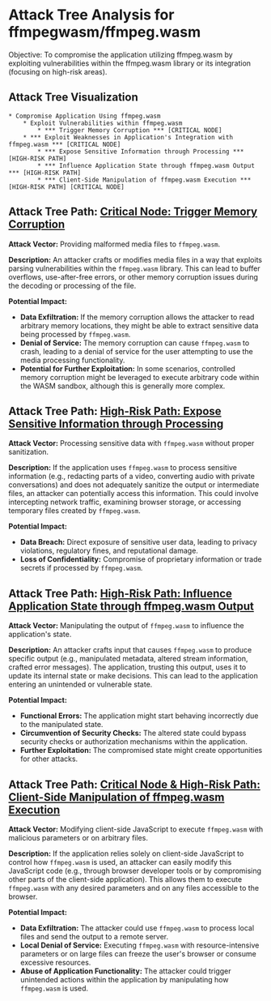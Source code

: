 # Attack Tree Analysis for ffmpegwasm/ffmpeg.wasm

Objective: To compromise the application utilizing ffmpeg.wasm by exploiting vulnerabilities within the ffmpeg.wasm library or its integration (focusing on high-risk areas).

## Attack Tree Visualization

```
* Compromise Application Using ffmpeg.wasm
    * Exploit Vulnerabilities within ffmpeg.wasm
        * *** Trigger Memory Corruption *** [CRITICAL NODE]
    * *** Exploit Weaknesses in Application's Integration with ffmpeg.wasm *** [CRITICAL NODE]
        * *** Expose Sensitive Information through Processing *** [HIGH-RISK PATH]
        * *** Influence Application State through ffmpeg.wasm Output *** [HIGH-RISK PATH]
        * *** Client-Side Manipulation of ffmpeg.wasm Execution *** [HIGH-RISK PATH] [CRITICAL NODE]
```


## Attack Tree Path: [Critical Node: Trigger Memory Corruption](./attack_tree_paths/critical_node_trigger_memory_corruption.md)

**Attack Vector:** Providing malformed media files to `ffmpeg.wasm`.

**Description:** An attacker crafts or modifies media files in a way that exploits parsing vulnerabilities within the `ffmpeg.wasm` library. This can lead to buffer overflows, use-after-free errors, or other memory corruption issues during the decoding or processing of the file.

**Potential Impact:**

*   **Data Exfiltration:**  If the memory corruption allows the attacker to read arbitrary memory locations, they might be able to extract sensitive data being processed by `ffmpeg.wasm`.
*   **Denial of Service:** The memory corruption can cause `ffmpeg.wasm` to crash, leading to a denial of service for the user attempting to use the media processing functionality.
*   **Potential for Further Exploitation:** In some scenarios, controlled memory corruption might be leveraged to execute arbitrary code within the WASM sandbox, although this is generally more complex.

## Attack Tree Path: [High-Risk Path: Expose Sensitive Information through Processing](./attack_tree_paths/high-risk_path_expose_sensitive_information_through_processing.md)

**Attack Vector:** Processing sensitive data with `ffmpeg.wasm` without proper sanitization.

**Description:** If the application uses `ffmpeg.wasm` to process sensitive information (e.g., redacting parts of a video, converting audio with private conversations) and does not adequately sanitize the output or intermediate files, an attacker can potentially access this information. This could involve intercepting network traffic, examining browser storage, or accessing temporary files created by `ffmpeg.wasm`.

**Potential Impact:**

*   **Data Breach:**  Direct exposure of sensitive user data, leading to privacy violations, regulatory fines, and reputational damage.
*   **Loss of Confidentiality:** Compromise of proprietary information or trade secrets if processed by `ffmpeg.wasm`.

## Attack Tree Path: [High-Risk Path: Influence Application State through ffmpeg.wasm Output](./attack_tree_paths/high-risk_path_influence_application_state_through_ffmpeg.wasm_output.md)

**Attack Vector:** Manipulating the output of `ffmpeg.wasm` to influence the application's state.

**Description:** An attacker crafts input that causes `ffmpeg.wasm` to produce specific output (e.g., manipulated metadata, altered stream information, crafted error messages). The application, trusting this output, uses it to update its internal state or make decisions. This can lead to the application entering an unintended or vulnerable state.

**Potential Impact:**

*   **Functional Errors:** The application might start behaving incorrectly due to the manipulated state.
*   **Circumvention of Security Checks:**  The altered state could bypass security checks or authorization mechanisms within the application.
*   **Further Exploitation:** The compromised state might create opportunities for other attacks.

## Attack Tree Path: [Critical Node & High-Risk Path: Client-Side Manipulation of ffmpeg.wasm Execution](./attack_tree_paths/critical_node_&_high-risk_path_client-side_manipulation_of_ffmpeg.wasm_execution.md)

**Attack Vector:** Modifying client-side JavaScript to execute `ffmpeg.wasm` with malicious parameters or on arbitrary files.

**Description:** If the application relies solely on client-side JavaScript to control how `ffmpeg.wasm` is used, an attacker can easily modify this JavaScript code (e.g., through browser developer tools or by compromising other parts of the client-side application). This allows them to execute `ffmpeg.wasm` with any desired parameters and on any files accessible to the browser.

**Potential Impact:**

*   **Data Exfiltration:** The attacker could use `ffmpeg.wasm` to process local files and send the output to a remote server.
*   **Local Denial of Service:**  Executing `ffmpeg.wasm` with resource-intensive parameters or on large files can freeze the user's browser or consume excessive resources.
*   **Abuse of Application Functionality:** The attacker could trigger unintended actions within the application by manipulating how `ffmpeg.wasm` is used.

